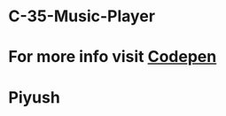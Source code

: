 # C-35-Music-Player

#  For more info visit [Codepen](https://codepen.io/PmArTworks/pen/RwLYjYG) 

#  Piyush 
